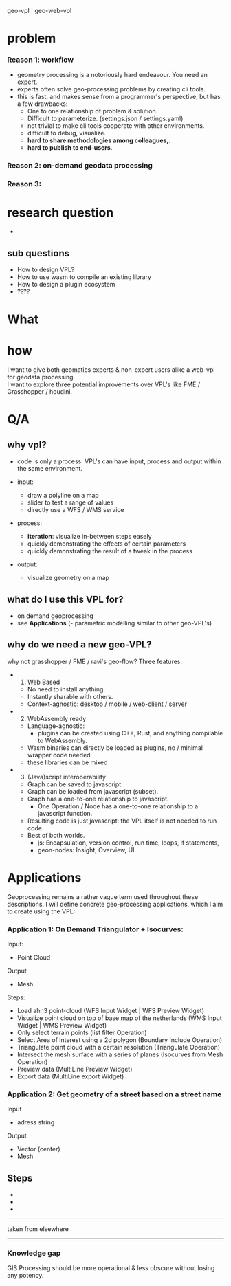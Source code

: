 geo-vpl | geo-web-vpl

# problem


### Reason 1: workflow 
- geometry processing is a notoriously hard endeavour. You need an expert.
- experts often solve geo-processing problems by creating cli tools.
- this is fast, and makes sense from a programmer's perspective, but has a few drawbacks:
  - One to one relationship of problem & solution.
  - Difficult to parameterize. (settings.json / settings.yaml)
  - not trivial to make cli tools cooperate with other environments.
  - difficult to debug, visualize.
  - **hard to share methodologies among colleagues,**.
  - **hard to publish to end-users**.

### Reason 2: on-demand geodata processing



### Reason 3: 


# research question
- 

## sub questions

- How to design VPL? 
- How to use wasm to compile an existing library
- How to design a plugin ecosystem
- ????

# What



# how 
I want to give both geomatics experts & non-expert users alike a web-vpl for geodata processing.   
I want to explore three potential improvements over VPL's like FME / Grasshopper / houdini. 


# Q/A 

## why vpl?
- code is only a process. VPL's can have input, process and output within the same environment.

- input: 
  - draw a polyline on a map
  - slider to test a range of values 
  - directly use a WFS / WMS service

- process:
  - **iteration**: visualize in-between steps easely
  - quickly demonstrating the effects of certain parameters
  - quickly demonstrating the result of a tweak in the process

- output:
  - visualize geometry on a map



## what do I use this VPL for? 
- on demand geoprocessing
- see **Applications**
(- parametric modelling similar to other geo-VPL's)


## why do we need a new geo-VPL? 
why not grasshopper / FME / ravi's geo-flow? Three features: 

- 1. Web Based 
  - No need to install anything.
  - Instantly sharable with others.
  - Context-agnostic: desktop / mobile / web-client / server 


- 2. WebAssembly ready
  - Language-agnostic: 
    - plugins can be created using C++, Rust, and anything compilable to WebAssembly.
  - Wasm binaries can directly be loaded as plugins, no / minimal wrapper code needed
  - these libraries can be mixed


- 3. (Java)script interoperability
  - Graph can be saved to javascript.
  - Graph can be loaded from javascript (subset).
  - Graph has a one-to-one relationship to javascript. 
    - One Operation / Node has a one-to-one relationship to a javascript function.
  - Resulting code is just javascript: the VPL itself is not needed to run code. 
  - Best of both worlds.
    - js: Encapsulation, version control, run time, loops, if statements, 
    - geon-nodes: Insight, Overview, UI















# Applications
Geoprocessing remains a rather vague term used throughout these descriptions. I will define concrete geo-processing applications, which I aim to create using the VPL:


### Application 1: On Demand Triangulator + Isocurves: 

Input: 
- Point Cloud

Output
- Mesh

Steps: 
- Load ahn3 point-cloud (WFS Input Widget | WFS Preview Widget)
- Visualize point cloud on top of base map of the netherlands (WMS Input Widget | WMS Preview Widget)
- Only select terrain points (list filter Operation)
- Select Area of interest using a 2d polygon (Boundary Include Operation)
- Triangulate point cloud with a certain resolution (Triangulate Operation)
- Intersect the mesh surface with a series of planes (Isocurves from Mesh Operation)
- Preview data (MultiLine Preview Widget)
- Export data (MultiLine export Widget)


### Application 2: Get geometry of a street based on a street name

Input
- adress string 

Output
- Vector (center)
- Mesh

Steps
- 
- 
- 
- 






-----------
taken from elsewhere

-----------

### Knowledge gap 
GIS Processing should be more operational & less obscure without losing any potency.



